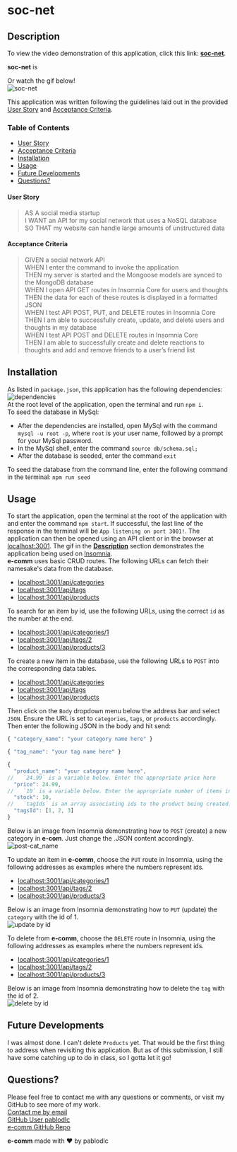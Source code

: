 # soc-net

## Description

To view the video demonstration of this application, click this link: [**soc-net**](https://www.youtube.com/watch?v=Tlsy9G_tXI4).

**soc-net** is

Or watch the gif below!  
![soc-net](./assets/soc-net.gif)

This application was written following the guidelines laid out in the provided [User Story](#User%20Story) and [Acceptance Criteria](#Acceptance%20Criteria).

### Table of Contents

-   [User Story](#user%20story)
-   [Acceptance Criteria](#acceptance%20criteria)
-   [Installation](#installation)
-   [Usage](#usage)
-   [Future Developments](#future%20developments)
-   [Questions?](#questions)

#### User Story

> AS A social media startup  
> I WANT an API for my social network that uses a NoSQL database  
> SO THAT my website can handle large amounts of unstructured data

#### Acceptance Criteria

> GIVEN a social network API  
> WHEN I enter the command to invoke the application  
> THEN my server is started and the Mongoose models are synced to the MongoDB database  
> WHEN I open API GET routes in Insomnia Core for users and thoughts  
> THEN the data for each of these routes is displayed in a formatted JSON  
> WHEN I test API POST, PUT, and DELETE routes in Insomnia Core  
> THEN I am able to successfully create, update, and delete users and thoughts in my database  
> WHEN I test API POST and DELETE routes in Insomnia Core  
> THEN I am able to successfully create and delete reactions to thoughts and add and remove friends to a user’s friend list

## Installation

As listed in `package.json`, this application has the following dependencies:  
![dependencies](./assets/dependencies.jpg)  
At the root level of the application, open the terminal and run `npm i`.  
To seed the database in MySql:

-   After the dependencies are installed, open MySql with the command `mysql -u root -p`, where `root` is your user name, followed by a prompt for your MySql password.
-   In the MySql shell, enter the command `source db/schema.sql;`
-   After the database is seeded, enter the command `exit`

To seed the database from the command line, enter the following command in the terminal: `npm run seed`

## Usage

To start the application, open the terminal at the root of the application with and enter the command `npm start`. If successful, the last line of the response in the terminal will be `App listening on port 3001!`. The application can then be opened using an API client or in the browser at [localhost:3001](localhost:3001). The gif in the [**Description**](#description) section demonstrates the application being used on [Insomnia](https://insomnia.rest/).  
**e-comm** uses basic CRUD routes. The following URLs can fetch their namesake's data from the database.

-   [localhost:3001/api/categories](localhost:3001/api/categories)
-   [localhost:3001/api/tags](localhost:3001/api/tags)
-   [localhost:3001/api/products](localhost:3001/api/products)

To search for an item by id, use the following URLs, using the correct `id` as the number at the end.

-   [localhost:3001/api/categories/1](localhost:3001/api/categories/1)
-   [localhost:3001/api/tags/2](localhost:3001/api/tags/2)
-   [localhost:3001/api/products/3](localhost:3001/api/products/3)

To create a new item in the database, use the following URLs to `POST` into the corresponding data tables.

-   [localhost:3001/api/categories](localhost:3001/api/categories)
-   [localhost:3001/api/tags](localhost:3001/api/tags)
-   [localhost:3001/api/products](localhost:3001/api/products)

Then click on the `Body` dropdown menu below the address bar and select `JSON`. Ensure the URL is set to `categories`, `tags`, or `products` accordingly. Then enter the following JSON in the body and hit send:

```js
{ "category_name": "your category name here" }
```

```js
{ "tag_name": "your tag name here" }
```

```js
{
  "product_name": "your category name here",
//   `24.99` is a variable below. Enter the appropriate price here
  "price": 24.99,
//   `10` is a variable below. Enter the appropriate number of items in stock here.
  "stock": 10,
//   `tagIds` is an array associating ids to the product being created. Based on our `tag-seeds.js` file, the numbers in `[1, 2, 3]` below would associate the tags `"rock music"`, `"pop music"`, and `"blue"` with these new `tagsId` array items. The reason those three tags are associated to the new product is because 1, 2, and 3 are their ids, respectively.
  "tagsId": [1, 2, 3]
}
```

Below is an image from Insomnia demonstrating how to `POST` (create) a new category in **e-com**. Just change the .JSON content accordingly.  
![post-cat_name](./assets/POST-catName.jpg)

To update an item in **e-comm**, choose the `PUT` route in Insomnia, using the following addresses as examples where the numbers represent ids.

-   [localhost:3001/api/categories/1](localhost:3001/api/categories/1)
-   [localhost:3001/api/tags/2](localhost:3001/api/tags/2)
-   [localhost:3001/api/products/3](localhost:3001/api/products/3)

Below is an image from Insomnia demonstrating how to `PUT` (update) the `category` with the id of 1.  
![update by id](./assets/PUT-cat-by-id.jpg)

To delete from **e-comm**, choose the `DELETE` route in Insomnia, using the following addresses as examples where the numbers represent ids.

-   [localhost:3001/api/categories/1](localhost:3001/api/categories/1)
-   [localhost:3001/api/tags/2](localhost:3001/api/tags/2)
-   [localhost:3001/api/products/3](localhost:3001/api/products/3)

Below is an image from Insomnia demonstrating how to delete the `tag` with the id of 2.  
![delete by id](./assets/DELETE-tag-by-id.jpg)

## Future Developments

I was almost done. I can't delete `Products` yet. That would be the first thing to address when revisiting this application. But as of this submission, I still have some catching up to do in class, so I gotta let it go!

## Questions?

Please feel free to contact me with any questions or comments, or visit my GitHub to see more of my work.  
[Contact me by email](mailto:pablodlc@gmail.com)  
[GitHub User pablodlc](https://github.com/pablodlc)  
[e-comm GitHub Repo](https://github.com/pablodlc/e-comm)

**e-comm** made with ❤️ by pablodlc
